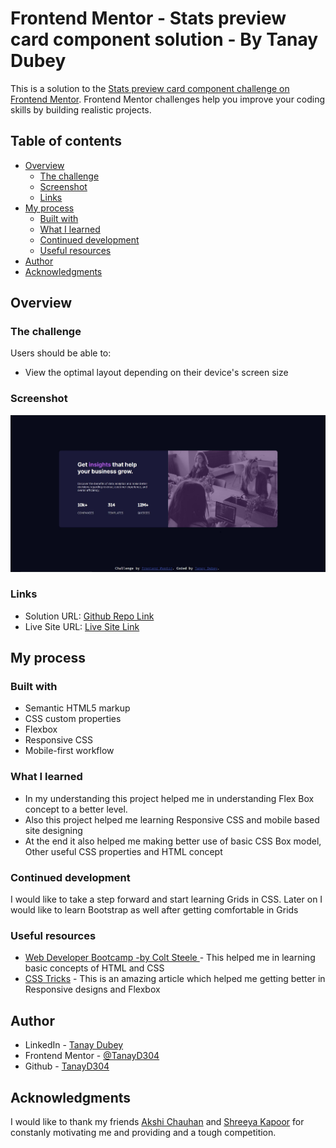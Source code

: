 # Frontend Mentor - Stats preview card component solution - By Tanay Dubey

This is a solution to the [Stats preview card component challenge on Frontend Mentor](https://www.frontendmentor.io/challenges/stats-preview-card-component-8JqbgoU62). Frontend Mentor challenges help you improve your coding skills by building realistic projects. 

## Table of contents

- [Overview](#overview)
  - [The challenge](#the-challenge)
  - [Screenshot](#screenshot)
  - [Links](#links)
- [My process](#my-process)
  - [Built with](#built-with)
  - [What I learned](#what-i-learned)
  - [Continued development](#continued-development)
  - [Useful resources](#useful-resources)
- [Author](#author)
- [Acknowledgments](#acknowledgments)

## Overview

### The challenge

Users should be able to:

- View the optimal layout depending on their device's screen size

### Screenshot

![Responsive Site Look](/design/Capture1.JPG)


### Links

- Solution URL: [Github Repo Link](https://github.com/TanayD304/StatsPreviewCardComponent)
- Live Site URL: [Live Site Link](https://nervous-neumann-de51a5.netlify.app/)

## My process

### Built with

- Semantic HTML5 markup
- CSS custom properties
- Flexbox
- Responsive CSS
- Mobile-first workflow

### What I learned

- In my understanding this project helped me in understanding Flex Box concept to a better level.
- Also this project helped me learning Responsive CSS and mobile based site designing
- At the end it also helped me making better use of basic CSS Box model, Other useful CSS properties and HTML concept

### Continued development

I would like to take a step forward and start learning Grids in CSS. Later on I would like to learn Bootstrap as well after getting comfortable in Grids

### Useful resources

- [Web Developer Bootcamp -by Colt Steele ](https://www.udemy.com/course/the-web-developer-bootcamp/) - This helped me in learning basic concepts of HTML and CSS
- [CSS Tricks](https://css-tricks.com/) - This is an amazing article which helped me getting better in Responsive designs and Flexbox

## Author

- LinkedIn - [Tanay Dubey](https://www.linkedin.com/in/tanay-dubey-td304/)
- Frontend Mentor - [@TanayD304](https://www.frontendmentor.io/profile/TanayD304)
- Github - [TanayD304](https://github.com/TanayD304)

## Acknowledgments

I would like to thank my friends [Akshi Chauhan](https://www.linkedin.com/in/akshi-chauhan-8783811b1/) and [Shreeya Kapoor](https://www.linkedin.com/in/shreeya-kapoor-0512/) for constanly motivating me and providing and a tough competition.
